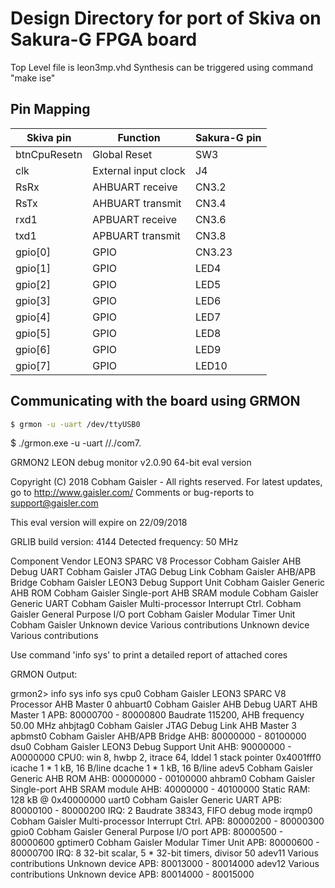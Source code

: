 # Design Directory for port of Skiva on Sakura-G FPGA board

Top Level file is leon3mp.vhd
Synthesis can be triggered using command "make ise" 

## Pin Mapping

| Skiva pin     | Function                               | Sakura-G pin     |
|---------------|----------------------------------------|------------------|
| btnCpuResetn  | Global Reset                           | SW3              |
| clk           | External input clock                   | J4               |
| RsRx          | AHBUART receive                        | CN3.2            |
| RsTx          | AHBUART transmit                       | CN3.4            |
| rxd1          | APBUART receive                        | CN3.6            |
| txd1          | APBUART transmit                       | CN3.8            |
| gpio[0]       | GPIO                                   | CN3.23           |
| gpio[1]       | GPIO                                   | LED4             |
| gpio[2]       | GPIO                                   | LED5             |
| gpio[3]       | GPIO                                   | LED6             |
| gpio[4]       | GPIO                                   | LED7             |
| gpio[5]       | GPIO                                   | LED8             |
| gpio[6]       | GPIO                                   | LED9             |
| gpio[7]       | GPIO                                   | LED10            |

## Communicating with the board using GRMON
```sh
$ grmon -u -uart /dev/ttyUSB0 
```
$ ./grmon.exe -u -uart //./com7.

  GRMON2 LEON debug monitor v2.0.90 64-bit eval version

  Copyright (C) 2018 Cobham Gaisler - All rights reserved.
  For latest updates, go to http://www.gaisler.com/
  Comments or bug-reports to support@gaisler.com

  This eval version will expire on 22/09/2018

  GRLIB build version: 4144
  Detected frequency:  50 MHz

  Component                            Vendor
  LEON3 SPARC V8 Processor             Cobham Gaisler
  AHB Debug UART                       Cobham Gaisler
  JTAG Debug Link                      Cobham Gaisler
  AHB/APB Bridge                       Cobham Gaisler
  LEON3 Debug Support Unit             Cobham Gaisler
  Generic AHB ROM                      Cobham Gaisler
  Single-port AHB SRAM module          Cobham Gaisler
  Generic UART                         Cobham Gaisler
  Multi-processor Interrupt Ctrl.      Cobham Gaisler
  General Purpose I/O port             Cobham Gaisler
  Modular Timer Unit                   Cobham Gaisler
  Unknown device                       Various contributions
  Unknown device                       Various contributions

  Use command 'info sys' to print a detailed report of attached cores

GRMON Output:

grmon2> info sys
info sys
  cpu0      Cobham Gaisler  LEON3 SPARC V8 Processor
            AHB Master 0
  ahbuart0  Cobham Gaisler  AHB Debug UART
            AHB Master 1
            APB: 80000700 - 80000800
            Baudrate 115200, AHB frequency 50.00 MHz
  ahbjtag0  Cobham Gaisler  JTAG Debug Link
            AHB Master 3
  apbmst0   Cobham Gaisler  AHB/APB Bridge
            AHB: 80000000 - 80100000
  dsu0      Cobham Gaisler  LEON3 Debug Support Unit
            AHB: 90000000 - A0000000
            CPU0:  win 8, hwbp 2, itrace 64, lddel 1
                   stack pointer 0x4001fff0
                   icache 1 * 1 kB, 16 B/line
                   dcache 1 * 1 kB, 16 B/line
  adev5     Cobham Gaisler  Generic AHB ROM
            AHB: 00000000 - 00100000
  ahbram0   Cobham Gaisler  Single-port AHB SRAM module
            AHB: 40000000 - 40100000
            Static RAM: 128 kB @ 0x40000000
  uart0     Cobham Gaisler  Generic UART
            APB: 80000100 - 80000200
            IRQ: 2
            Baudrate 38343, FIFO debug mode
  irqmp0    Cobham Gaisler  Multi-processor Interrupt Ctrl.
            APB: 80000200 - 80000300
  gpio0     Cobham Gaisler  General Purpose I/O port
            APB: 80000500 - 80000600
  gptimer0  Cobham Gaisler  Modular Timer Unit
            APB: 80000600 - 80000700
            IRQ: 8
            32-bit scalar, 5 * 32-bit timers, divisor 50
  adev11    Various contributions  Unknown device
            APB: 80013000 - 80014000
  adev12    Various contributions  Unknown device
            APB: 80014000 - 80015000
